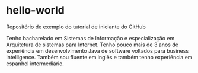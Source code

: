 # hello-world
Repositório  de exemplo do tutorial de iniciante do GitHub

Tenho bacharelado em Sistemas de Informação e especialização em Arquitetura de sistemas para Internet. Tenho pouco mais de 3 anos de experiência em desenvolvimento Java de software voltados para business intelligence. Também sou fluente em inglês e também tenho experiência em espanhol intermediário.
